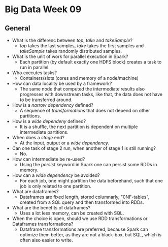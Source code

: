 # Big Data Week 09
## General
- What is the differenc between *top*, *take* and *takeSample*?
	- *top* takes the last samples, *take* takes the first samples and *takeSample* takes randomly distributed samples.
- What is the unit of work for parallel execution in Spark?
	- Each partition (by default exactly one HDFS block) creates a task to run in parallel.
- Who executes tasks?
	- Containers/slots (cores and memory of a node/machine)
- How can data locality be used by a framework?
	- The same node that computed the intermediate results also progresses with downstream tasks, like that, the data does not have to be transferred around.
- How is a *narrow dependency* defined?
	- A sequence of *transformations* that does not depend on other partitions.
- How is a *wide dependeny* defined?
	- It is a shuffle, the next partition is dependent on multiple intermediate partitions.
- When does a *stage* end?
	- At the input, output or a *wide dependency*.
- Can one task of stage 2 run, when another of stage 1 is still running?
	- No.
- How can intermediate be re-used?
	- Using the *persist* keyword in Spark one can persist some RDDs in memory.
- How can a *wide dependency* be avoided?
	- For each job, one might partition the data beforehand, such that one job is only related to one partition.
- What are dataframes?
	- Dataframes are fixed length, stored columnarly, "0NF-tables", created from a SQL query and then transformed into RDDs. 
- What are the benefits of dataframes?
	- Uses a lot less memory, can be created with SQL.
- When the choice is open, should we use RDD transformations or Dataframes transformations?
	- Dataframe transformations are preferred, because Spark can optimize them better, as they are not a black-box, but SQL, which is often also easier to write.